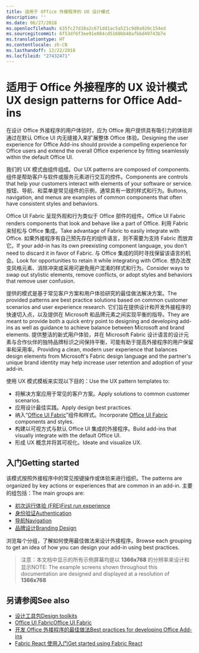 ```yaml
---
title: 适用于 Office 外接程序的 UX 设计模式
description: ''
ms.date: 06/27/2018
ms.openlocfilehash: 635fc27d18a2c671dd1ac5a521c9d0a920c154ed
ms.sourcegitcommit: 6f53df6f3ee91e084cd5160bb48afbbd49743b7e
ms.translationtype: HT
ms.contentlocale: zh-CN
ms.lasthandoff: 12/22/2018
ms.locfileid: "27432471"
---
```

# <a name="ux-design-patterns-for-office-add-ins"></a><span data-ttu-id="11f34-102">适用于 Office 外接程序的 UX 设计模式</span><span class="sxs-lookup"><span data-stu-id="11f34-102">UX design patterns for Office Add-ins</span></span>

<span data-ttu-id="11f34-103">在设计 Office 外接程序的用户体验时，应为 Office 用户提供具有吸引力的体验并通过在默认 Office UI 内无缝接入来扩展整体 Office 体验。</span><span class="sxs-lookup"><span data-stu-id="11f34-103">Designing the user experience for Office Add-ins should provide a compelling experience for Office users and extend the overall Office experience by fitting seamlessly within the default Office UI.</span></span>  

<span data-ttu-id="11f34-104">我们的 UX 模式由组件组成。</span><span class="sxs-lookup"><span data-stu-id="11f34-104">Our UX patterns are composed of components.</span></span> <span data-ttu-id="11f34-105">组件是帮助客户与软件或服务元素进行交互的控件。</span><span class="sxs-lookup"><span data-stu-id="11f34-105">Components are controls that help your customers interact with elements of your software or service.</span></span> <span data-ttu-id="11f34-106">按钮、导航、和菜单是常见组件的示例，通常具有一致的样式和行为。</span><span class="sxs-lookup"><span data-stu-id="11f34-106">Buttons, navigation, and menus are examples of common components that often have consistent styles and behaviors.</span></span>

<span data-ttu-id="11f34-107">Office UI Fabric 呈现外观和行为类似于 Office 部件的组件。</span><span class="sxs-lookup"><span data-stu-id="11f34-107">Office UI Fabric renders components that look and behave like a part of Office.</span></span> <span data-ttu-id="11f34-108">利用 Fabric 来轻松与 Office 集成。</span><span class="sxs-lookup"><span data-stu-id="11f34-108">Take advantage of Fabric to easily integrate with Office.</span></span> <span data-ttu-id="11f34-109">如果外接程序有自己预先存在的组件语言，则不需要为支持 Fabric 而放弃它。</span><span class="sxs-lookup"><span data-stu-id="11f34-109">If your add-in has its own preexisting component language, you don't need to discard it in favor of Fabric.</span></span> <span data-ttu-id="11f34-110">与 Office 集成的同时寻找保留该语言的机会。</span><span class="sxs-lookup"><span data-stu-id="11f34-110">Look for opportunities to retain it while integrating with Office.</span></span> <span data-ttu-id="11f34-111">想办法改变风格元素、消除冲突或采用可避免用户混淆的样式和行为。</span><span class="sxs-lookup"><span data-stu-id="11f34-111">Consider ways to swap out stylistic elements, remove conflicts, or adopt styles and behaviors that remove user confusion.</span></span>

<span data-ttu-id="11f34-112">提供的模式是基于常见客户方案和用户体验研究的最佳做法解决方案。</span><span class="sxs-lookup"><span data-stu-id="11f34-112">The provided patterns are best practice solutions based on common customer scenarios and user experience research.</span></span> <span data-ttu-id="11f34-113">它们旨在提供设计和开发外接程序的快速切入点，以及提供在 Microsoft 和品牌元素之间实现平衡的指导。</span><span class="sxs-lookup"><span data-stu-id="11f34-113">They are meant to provide both a quick entry point to designing and developing add-ins as well as guidance to achieve balance between Microsoft and brand elements.</span></span> <span data-ttu-id="11f34-114">提供整洁的新式用户体验，并在 Microsoft Fabric 设计语言的设计元素与合作伙伴的独特品牌标识之间保持平衡，可能有助于提高外接程序的用户保留率和采用率。</span><span class="sxs-lookup"><span data-stu-id="11f34-114">Providing a clean, modern user experience that balances design elements from Microsoft's Fabric design language and the partner's unique brand identity may help increase user retention and adoption of your add-in.</span></span>

<span data-ttu-id="11f34-115">使用 UX 模式模板来实现以下目的：</span><span class="sxs-lookup"><span data-stu-id="11f34-115">Use the UX pattern templates to:</span></span>

* <span data-ttu-id="11f34-116">将解决方案应用于常见的客户方案。</span><span class="sxs-lookup"><span data-stu-id="11f34-116">Apply solutions to common customer scenarios.</span></span>
* <span data-ttu-id="11f34-117">应用设计最佳实践。</span><span class="sxs-lookup"><span data-stu-id="11f34-117">Apply design best practices.</span></span>
* <span data-ttu-id="11f34-118">纳入“[Office UI Fabric](https://developer.microsoft.com/fabric#/get-started)”组件和样式。</span><span class="sxs-lookup"><span data-stu-id="11f34-118">Incorporate [Office UI Fabric](https://developer.microsoft.com/fabric#/get-started) components and styles.</span></span>
* <span data-ttu-id="11f34-119">构建以可视方式与默认 Office UI 集成的外接程序。</span><span class="sxs-lookup"><span data-stu-id="11f34-119">Build add-ins that visually integrate with the default Office UI.</span></span>
* <span data-ttu-id="11f34-120">形成 UX 概念并将其可视化。</span><span class="sxs-lookup"><span data-stu-id="11f34-120">Ideate and visualize UX.</span></span>


## <a name="getting-started"></a><span data-ttu-id="11f34-121">入门</span><span class="sxs-lookup"><span data-stu-id="11f34-121">Getting started</span></span>

<span data-ttu-id="11f34-122">该模式按照外接程序中的常见按键操作或体验来进行组织。</span><span class="sxs-lookup"><span data-stu-id="11f34-122">The patterns are organized by key actions or experiences that are common in an add-in.</span></span> <span data-ttu-id="11f34-123">主要的组包括：</span><span class="sxs-lookup"><span data-stu-id="11f34-123">The main groups are:</span></span>

* [<span data-ttu-id="11f34-124">初次运行体验 (FRE)</span><span class="sxs-lookup"><span data-stu-id="11f34-124">First run experience</span></span>](../design/first-run-experience-patterns.md)
* [<span data-ttu-id="11f34-125">身份验证</span><span class="sxs-lookup"><span data-stu-id="11f34-125">Authentication</span></span>](../design/authentication-patterns.md)
* [<span data-ttu-id="11f34-126">导航</span><span class="sxs-lookup"><span data-stu-id="11f34-126">Navigation</span></span>](../design/navigation-patterns.md)
* [<span data-ttu-id="11f34-127">品牌设计</span><span class="sxs-lookup"><span data-stu-id="11f34-127">Branding Design</span></span>](../design/branding-patterns.md)

<span data-ttu-id="11f34-128">浏览每个分组，了解如何使用最佳做法来设计外接程序。</span><span class="sxs-lookup"><span data-stu-id="11f34-128">Browse each grouping to get an idea of how you can design your add-in using best practices.</span></span>



><span data-ttu-id="11f34-129">注意：本文档中显示的所有示例屏幕均是以 **1366x768** 的分辨率来设计和显示</span><span class="sxs-lookup"><span data-stu-id="11f34-129">NOTE: The example screens shown throughout this documentation are designed and displayed at a resolution of **1366x768**</span></span>




## <a name="see-also"></a><span data-ttu-id="11f34-130">另请参阅</span><span class="sxs-lookup"><span data-stu-id="11f34-130">See also</span></span>
* [<span data-ttu-id="11f34-131">设计工具包</span><span class="sxs-lookup"><span data-stu-id="11f34-131">Design toolkits</span></span>](design-toolkits.md)
* [<span data-ttu-id="11f34-132">Office UI Fabric</span><span class="sxs-lookup"><span data-stu-id="11f34-132">Office UI Fabric</span></span>](https://developer.microsoft.com/fabric)
* [<span data-ttu-id="11f34-133">开发 Office 外接程序的最佳做法</span><span class="sxs-lookup"><span data-stu-id="11f34-133">Best practices for developing Office Add-ins</span></span>](https://docs.microsoft.com/office/dev/add-ins/concepts/add-in-development-best-practices)
* [<span data-ttu-id="11f34-134">Fabric React 使用入门</span><span class="sxs-lookup"><span data-stu-id="11f34-134">Get started using Fabric React</span></span>](https://docs.microsoft.com/office/dev/add-ins/design/using-office-ui-fabric-react)

